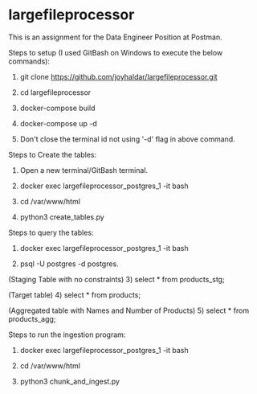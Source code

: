 # largefileprocessor
This is an assignment for the Data Engineer Position at Postman.


Steps to setup (I used GitBash on Windows to execute the below commands):

1) git clone https://github.com/joyhaldar/largefileprocessor.git

2) cd largefileprocessor

3) docker-compose build

4) docker-compose up -d

5) Don't close the terminal id not using '-d' flag in above command.


Steps to Create the tables:

1) Open a new terminal/GitBash terminal.

2) docker exec largefileprocessor_postgres_1 -it bash

3) cd /var/www/html

4) python3 create_tables.py


Steps to query the tables:

1) docker exec largefileprocessor_postgres_1 -it bash

2) psql -U postgres -d postgres.

(Staging Table with no constraints)
3) select * from products_stg;

(Target table)
4) select * from products;

(Aggregated table with Names and Number of Products)
5) select * from products_agg;

Steps to run the ingestion program:

1) docker exec largefileprocessor_postgres_1 -it bash

2) cd /var/www/html

3) python3 chunk_and_ingest.py















